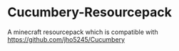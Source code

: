 # Cucumbery-Resourcepack
A minecraft resourcepack which is compatible with https://github.com/jho5245/Cucumbery